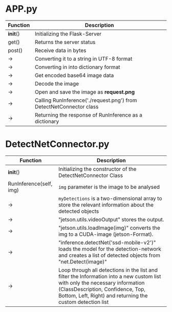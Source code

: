 # APP.py

Function | Description
--- | ---
__init__() | Initializing the Flask-Server
get() | Returns the server status
post() | Receive data in bytes 
->  | Converting it to a string in UTF-8 format
->  | Converting in into dictionary format
->  | Get encoded base64 image data
->  | Decode the image
->  | Open and save the image as **request.png**
->  | Calling RunInference('./request.png') from DetectNetConnector class
->  | Returning the response of RunInference as a dictionary

# DetectNetConnector.py

Function | Description
--- | ---
__init__() | Initializing the constructor of the DetectNetConnector Class 
RunInference(self, img) | `img` parameter is the image to be analysed
-> | `myDetections` is a two-dimensional array to store the relevant information about the detected objects 
-> | "jetson.utils.videoOutput" stores the output. 
-> | "jetson.utils.loadImage(img)" converts the img to a CUDA-image (jetson-Format).
-> | "inference.detectNet('ssd-mobile-v2')" loads the model for the detection-network and creates a list of detected objects from "net.Detect(image)"
-> | Loop through all detections in the list and filter the Information into a new custom list with only the necessary information (ClassDescription, Confidence, Top, Bottom, Left, Right) and returning the custom detection list
